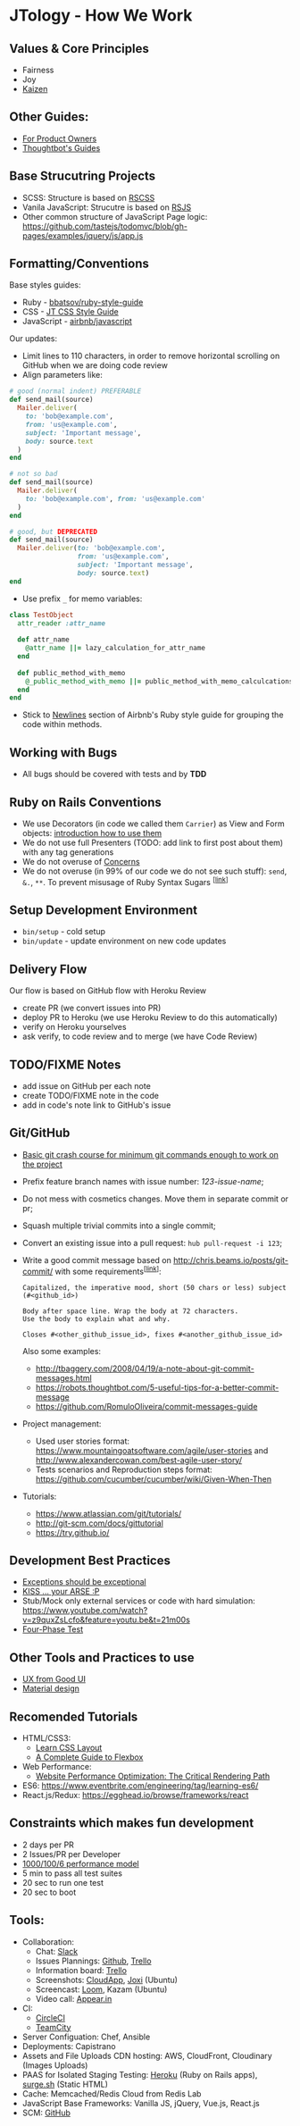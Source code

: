 JTology - How We Work
===========

## Values & Core Principles

* Fairness
* Joy
* [Kaizen](https://en.wikipedia.org/wiki/Kaizen)

## Other Guides:

* [For Product Owners](product.md)
* [Thoughtbot's Guides](https://github.com/thoughtbot/guides)

## Base Strucutring Projects

* SCSS: Structure is based on [RSCSS](https://github.com/rstacruz/rscss)
* Vanila JavaScript: Strucutre is based on [RSJS](https://github.com/rstacruz/rsjs)
* Other common structure of JavaScript Page logic: https://github.com/tastejs/todomvc/blob/gh-pages/examples/jquery/js/app.js

## Formatting/Conventions

Base styles guides:

* Ruby - [bbatsov/ruby-style-guide](https://github.com/bbatsov/ruby-style-guide)
* CSS - [JT CSS Style Guide](https://github.com/jetthoughts/how-we-work/blob/master/css.md)
* JavaScript - [airbnb/javascript](https://github.com/airbnb/javascript)

Our updates:

* Limit lines to 110 characters, in order to remove horizontal scrolling on GitHub when we are doing code review
* Align parameters like:

```ruby
# good (normal indent) PREFERABLE
def send_mail(source)
  Mailer.deliver(
    to: 'bob@example.com',
    from: 'us@example.com',
    subject: 'Important message',
    body: source.text
  )
end

# not so bad
def send_mail(source)
  Mailer.deliver(
    to: 'bob@example.com', from: 'us@example.com'
  )
end

# good, but DEPRECATED
def send_mail(source)
  Mailer.deliver(to: 'bob@example.com',
                 from: 'us@example.com',
                 subject: 'Important message',
                 body: source.text)
end
```
* Use prefix `_` for memo variables:
 
```ruby
class TestObject
  attr_reader :attr_name
  
  def attr_name
    @attr_name ||= lazy_calculation_for_attr_name
  end
  
  def public_method_with_memo
    @_public_method_with_memo ||= public_method_with_memo_calculcations
  end
end
```

* Stick to [Newlines](https://github.com/airbnb/ruby#newlines) section of Airbnb's Ruby style guide for grouping the code within methods.

## Working with Bugs

* All bugs should be covered with tests and by **TDD**

## Ruby on Rails Conventions

* We use Decorators (in code we called them `Carrier`) as View and Form objects: [introduction how to use them](https://goo.gl/photos/nN1yNNqUoyKEK6an7)
* We do not use full Presenters (TODO: add link to first post about them) with any tag generations
* We do not overuse of [Concerns](https://blog.codeship.com/when-to-be-concerned-about-concerns/)
* <a name="prevent-syntax-sugar-overuse"></a>We do not overuse (in 99% of our code we do not see such stuff): `send`, `&.`, `**`. To prevent misusage of Ruby Syntax Sugars <sup>[[link](#prevent-syntax-sugar-overuse)]</sup>

## Setup Development Environment

* `bin/setup` - cold setup
* `bin/update` - update environment on new code updates

## Delivery Flow

Our flow is based on GitHub flow with Heroku Review

* create PR (we convert issues into PR)
* deploy PR to Heroku (we use Heroku Review to do this automatically)
* verify on Heroku yourselves
* ask verify, to code review and to merge (we have Code Review)

## TODO/FIXME Notes

* add issue on GitHub per each note
* create TODO/FIXME note in the code
* add in code's note link to GitHub's issue
 
## Git/GitHub

* [Basic git crash course for minimum git commands enough to work on the project](https://jtway.co/how-do-we-git-it-in-jetthoughts-a002b4dba223)
* Prefix feature branch names with issue number: *123-issue-name*;
* Do not mess with cosmetics changes. Move them in separate commit or pr;
* Squash multiple trivial commits into a single commit;
* Convert an existing issue into a pull request: `hub pull-request -i 123`;
* <a name="git-commit-message"></a>Write a good commit message based on http://chris.beams.io/posts/git-commit/ with some requirements<sup>[[link](#git-commit-message)]</sup>:
  ```
  Capitalized, the imperative mood, short (50 chars or less) subject (#<github_id>)
  
  Body after space line. Wrap the body at 72 characters.
  Use the body to explain what and why.
  
  Closes #<other_github_issue_id>, fixes #<another_github_issue_id>
  ```
  Also some examples:

  * http://tbaggery.com/2008/04/19/a-note-about-git-commit-messages.html
  * https://robots.thoughtbot.com/5-useful-tips-for-a-better-commit-message
  * https://github.com/RomuloOliveira/commit-messages-guide
  
* Project management:
  * Used user stories format: https://www.mountaingoatsoftware.com/agile/user-stories and http://www.alexandercowan.com/best-agile-user-story/
  * Tests scenarios and Reproduction steps format: https://github.com/cucumber/cucumber/wiki/Given-When-Then

* Tutorials:
  * https://www.atlassian.com/git/tutorials/
  * http://git-scm.com/docs/gittutorial
  * https://try.github.io/ 

## Development Best Practices

* [Exceptions should be exceptional](https://jacopretorius.net/2009/10/exceptions-should-be-exceptional.html)
* [KISS ... your ARSE :P](http://code.mumak.net/2012/02/simple-made-easy.html)
* Stub/Mock only external services or code with hard simulation: https://www.youtube.com/watch?v=z9quxZsLcfo&feature=youtu.be&t=21m00s
* [Four-Phase Test](http://xunitpatterns.com/Four%20Phase%20Test.html)

## Other Tools and Practices to use

* [UX from Good UI](http://www.goodui.org/)
* [Material design](https://material.io/)

## Recomended Tutorials

* HTML/CSS3:
  * [Learn CSS Layout](http://learnlayout.com/)
  * [A Complete Guide to Flexbox](https://css-tricks.com/snippets/css/a-guide-to-flexbox/)
* Web Performance:
  * [Website Performance Optimization: The Critical Rendering Path](https://www.udacity.com/course/ud884)
* ES6: https://www.eventbrite.com/engineering/tag/learning-es6/
* React.js/Redux: https://egghead.io/browse/frameworks/react
  

## Constraints which makes fun development

* 2 days per PR
* 2 Issues/PR per Developer
* [1000/100/6 performance model](https://www.paulirish.com/2015/advanced-performance-audits-with-devtools/)
* 5 min to pass all test suites
* 20 sec to run one test
* 20 sec to boot

## Tools:
* Collaboration:
  * Chat: [Slack](slack.com)
  * Issues Plannings: [Github](https://github.com), [Trello](https://trello.com)
  * Information board: [Trello](https://trello.com)
  * Screenshots: [CloudApp](https://www.getcloudapp.com/), [Joxi](http://joxi.net/) (Ubuntu)
  * Screencast: [Loom](https://www.useloom.com), Kazam (Ubuntu)
  * Video call: [Appear.in](https://appear.in/)
* CI:
  * [CircleCI](https://circleci.com/)
  * [TeamCity](https://www.jetbrains.com/teamcity/)
* Server Configuation: Chef, Ansible
* Deployments: Capistrano
* Assets and File Uploads CDN hosting: AWS, CloudFront, Cloudinary (Images Uploads)
* PAAS for Isolated Staging Testing: [Heroku](https://heroku.com) (Ruby on Rails apps), [surge.sh](http://surge.sh/) (Static HTML)
* Cache: Memcached/Redis Cloud from Redis Lab
* JavaScript Base Frameworks: Vanilla JS, jQuery, Vue.js, React.js
* SCM: [GitHub](https://github.com)
